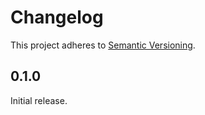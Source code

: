 # Changelog

This project adheres to [Semantic Versioning][semver2].


## 0.1.0

Initial release.


[semver2]: https://semver.org/spec/v2.0.0.html
